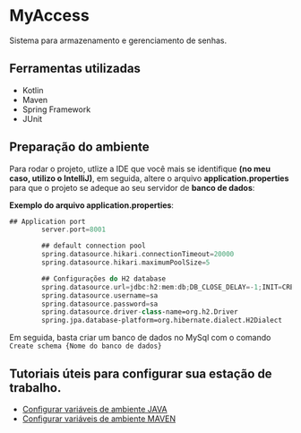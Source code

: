 # MyAccess

<p>Sistema para armazenamento e gerenciamento de senhas.</p>

## Ferramentas utilizadas

- Kotlin
- Maven
- Spring Framework
- JUnit

## Preparação do ambiente
Para rodar o projeto, utlize a IDE que você mais se identifique **(no meu caso, utilizo o IntelliJ)**, em seguida, altere o arquivo **application.properties** para que o projeto se adeque ao seu servidor de **banco de dados**:

**Exemplo do arquivo application.properties**:

````kotlin
## Application port
        server.port=8001

        ## default connection pool
        spring.datasource.hikari.connectionTimeout=20000
        spring.datasource.hikari.maximumPoolSize=5

        ## Configurações do H2 database
        spring.datasource.url=jdbc:h2:mem:db;DB_CLOSE_DELAY=-1;INIT=CREATE SCHEMA IF NOT EXISTS myaccess
        spring.datasource.username=sa
        spring.datasource.password=sa
        spring.datasource.driver-class-name=org.h2.Driver
        spring.jpa.database-platform=org.hibernate.dialect.H2Dialect
````

Em seguida, basta criar um banco de dados no MySql com o comando `Create schema {Nome do banco de dados}`

## Tutoriais úteis para configurar sua estação de trabalho.

- [Configurar variáveis de ambiente JAVA](https://mauriciogeneroso.medium.com/configurando-java-4-como-configurar-as-vari%C3%A1veis-java-home-path-e-classpath-no-windows-46040950638f)
- [Configurar variáveis de ambiente MAVEN](https://pt.stackoverflow.com/questions/259927/como-configurar-vari%C3%A1veis-de-ambiente-maven-java)
